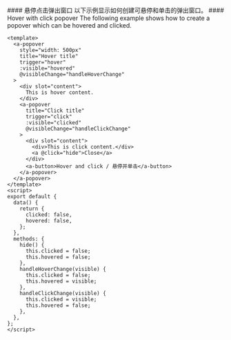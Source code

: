 <cn>
#### 悬停点击弹出窗口
以下示例显示如何创建可悬停和单击的弹出窗口。
</cn>

<us>
#### Hover with click popover
The following example shows how to create a popover which can be hovered and clicked.
</us>

```vue
<template>
  <a-popover
    style="width: 500px"
    title="Hover title"
    trigger="hover"
    :visible="hovered"
    @visibleChange="handleHoverChange"
  >
    <div slot="content">
      This is hover content.
    </div>
    <a-popover
      title="Click title"
      trigger="click"
      :visible="clicked"
      @visibleChange="handleClickChange"
    >
      <div slot="content">
        <div>This is click content.</div>
        <a @click="hide">Close</a>
      </div>
      <a-button>Hover and click / 悬停并单击</a-button>
    </a-popover>
  </a-popover>
</template>
<script>
export default {
  data() {
    return {
      clicked: false,
      hovered: false,
    };
  },
  methods: {
    hide() {
      this.clicked = false;
      this.hovered = false;
    },
    handleHoverChange(visible) {
      this.clicked = false;
      this.hovered = visible;
    },
    handleClickChange(visible) {
      this.clicked = visible;
      this.hovered = false;
    },
  },
};
</script>
```

